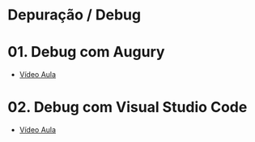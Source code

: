 # Depuração / Debug


# 01. Debug com Augury
- [Vídeo Aula]()

# 02. Debug com Visual Studio Code
- [Vídeo Aula]()